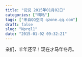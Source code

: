 ```yaml
---
title: "说说 2015年01月02日"
categories: ["嘀咕"]
tags: ["来自QQ空间 qzone.qq.com"]
draft: false
slug: "Nprgl1"
date: "2015-01-02 09:32:21"
---
```


亲们，羊年还早！现在才马年冬月。
